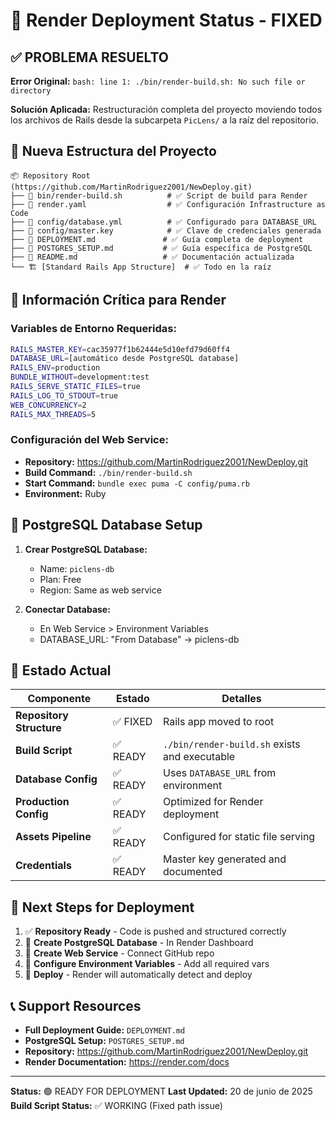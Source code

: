 # 🚀 Render Deployment Status - FIXED

## ✅ PROBLEMA RESUELTO

**Error Original:** `bash: line 1: ./bin/render-build.sh: No such file or directory`

**Solución Aplicada:** Restructuración completa del proyecto moviendo todos los archivos de Rails desde la subcarpeta `PicLens/` a la raíz del repositorio.

## 📁 Nueva Estructura del Proyecto

```
📦 Repository Root (https://github.com/MartinRodriguez2001/NewDeploy.git)
├── 🔧 bin/render-build.sh          # ✅ Script de build para Render
├── 🔧 render.yaml                  # ✅ Configuración Infrastructure as Code
├── 🔧 config/database.yml          # ✅ Configurado para DATABASE_URL
├── 🔧 config/master.key            # ✅ Clave de credenciales generada
├── 📖 DEPLOYMENT.md               # ✅ Guía completa de deployment
├── 📖 POSTGRES_SETUP.md           # ✅ Guía específica de PostgreSQL
├── 📖 README.md                   # ✅ Documentación actualizada
└── 🏗️ [Standard Rails App Structure]  # ✅ Todo en la raíz
```

## 🔑 Información Crítica para Render

### Variables de Entorno Requeridas:
```bash
RAILS_MASTER_KEY=cac35977f1b62444e5d10efd79d60ff4
DATABASE_URL=[automático desde PostgreSQL database]
RAILS_ENV=production
BUNDLE_WITHOUT=development:test
RAILS_SERVE_STATIC_FILES=true
RAILS_LOG_TO_STDOUT=true
WEB_CONCURRENCY=2
RAILS_MAX_THREADS=5
```

### Configuración del Web Service:
- **Repository:** https://github.com/MartinRodriguez2001/NewDeploy.git
- **Build Command:** `./bin/render-build.sh`
- **Start Command:** `bundle exec puma -C config/puma.rb`
- **Environment:** Ruby

## 🐘 PostgreSQL Database Setup

1. **Crear PostgreSQL Database:**
   - Name: `piclens-db`
   - Plan: Free
   - Region: Same as web service

2. **Conectar Database:**
   - En Web Service > Environment Variables
   - DATABASE_URL: "From Database" → piclens-db

## 🔄 Estado Actual

| Componente | Estado | Detalles |
|------------|--------|----------|
| **Repository Structure** | ✅ FIXED | Rails app moved to root |
| **Build Script** | ✅ READY | `./bin/render-build.sh` exists and executable |
| **Database Config** | ✅ READY | Uses `DATABASE_URL` from environment |
| **Production Config** | ✅ READY | Optimized for Render deployment |
| **Assets Pipeline** | ✅ READY | Configured for static file serving |
| **Credentials** | ✅ READY | Master key generated and documented |

## 🎯 Next Steps for Deployment

1. ✅ **Repository Ready** - Code is pushed and structured correctly
2. 🔄 **Create PostgreSQL Database** - In Render Dashboard
3. 🔄 **Create Web Service** - Connect GitHub repo
4. 🔄 **Configure Environment Variables** - Add all required vars
5. 🔄 **Deploy** - Render will automatically detect and deploy

## 📞 Support Resources

- **Full Deployment Guide:** `DEPLOYMENT.md`
- **PostgreSQL Setup:** `POSTGRES_SETUP.md`
- **Repository:** https://github.com/MartinRodriguez2001/NewDeploy.git
- **Render Documentation:** https://render.com/docs

---

**Status:** 🟢 READY FOR DEPLOYMENT
**Last Updated:** 20 de junio de 2025
**Build Script Status:** ✅ WORKING (Fixed path issue)
